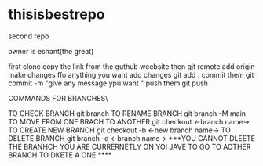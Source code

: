 # thisisbestrepo
second repo

owner is eshant(the great)

first clone copy the link from the guthub weebsite then git remote add origin <link>
make changes ffo anything you want
add changes git add .
commit them git commit -m "give any message ypu want  "
push them git push




COMMANDS FOR BRANCHES\

TO CHECK BRANCH git branch
TO RENAME BRANCH git branch -M main
TO MOVE FROM ONE BRACH TO ANOTHER git checkout <-branch name->
TO CREATE NEW BRANCH git checkout -b <-new branch name->
TO DELETE BRANCH git branch -d <-branch name->
***YOU CANNOT DLEETE THE BRANHCH YOU ARE CURRERNETLY ON YOI JAVE TO GO TO AOTHER BRANCH TO DKETE A ONE ****

